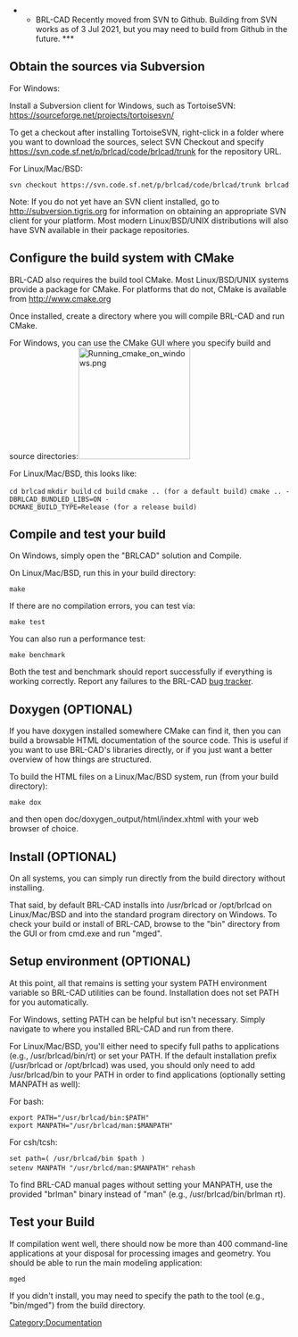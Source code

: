 -   -   BRL-CAD Recently moved from SVN to Github. Building from SVN
        works as of 3 Jul 2021, but you may need to build from Github in
        the future. \*\*\*

## Obtain the sources via Subversion

For Windows:

Install a Subversion client for Windows, such as TortoiseSVN:
<https://sourceforge.net/projects/tortoisesvn/>

To get a checkout after installing TortoiseSVN, right-click in a folder
where you want to download the sources, select SVN Checkout and specify
<https://svn.code.sf.net/p/brlcad/code/brlcad/trunk> for the repository
URL.

For Linux/Mac/BSD:

    svn checkout https://svn.code.sf.net/p/brlcad/code/brlcad/trunk brlcad

Note: If you do not yet have an SVN client installed, go to
<http://subversion.tigris.org> for information on obtaining an
appropriate SVN client for your platform. Most modern Linux/BSD/UNIX
distributions will also have SVN available in their package
repositories.

## Configure the build system with CMake

BRL-CAD also requires the build tool CMake. Most Linux/BSD/UNIX systems
provide a package for CMake. For platforms that do not, CMake is
available from <http://www.cmake.org>

Once installed, create a directory where you will compile BRL-CAD and
run CMake.

For Windows, you can use the CMake GUI where you specify build and
source
directories:<img src="Running_cmake_on_windows.png" title="fig:Running_cmake_on_windows.png" width="200" alt="Running_cmake_on_windows.png" />

For Linux/Mac/BSD, this looks like:

`cd brlcad`
`mkdir build`
`cd build`
`cmake .. (for a default build)`
`cmake .. -DBRLCAD_BUNDLED_LIBS=ON -DCMAKE_BUILD_TYPE=Release (for a release build)`

## Compile and test your build

On Windows, simply open the "BRLCAD" solution and Compile.

On Linux/Mac/BSD, run this in your build directory:

`make`

If there are no compilation errors, you can test via:

`make test`

You can also run a performance test:

`make benchmark`

Both the test and benchmark should report successfully if everything is
working correctly. Report any failures to the BRL-CAD [bug
tracker](http://sourceforge.net/tracker/?group_id=105292&atid=640802).

## Doxygen (OPTIONAL)

If you have doxygen installed somewhere CMake can find it, then you can
build a browsable HTML documentation of the source code. This is useful
if you want to use BRL-CAD's libraries directly, or if you just want a
better overview of how things are structured.

To build the HTML files on a Linux/Mac/BSD system, run (from your build
directory):

`make dox`

and then open doc/doxygen_output/html/index.xhtml with your web browser
of choice.

## Install (OPTIONAL)

On all systems, you can simply run directly from the build directory
without installing.

That said, by default BRL-CAD installs into /usr/brlcad or /opt/brlcad
on Linux/Mac/BSD and into the standard program directory on Windows. To
check your build or install of BRL-CAD, browse to the "bin" directory
from the GUI or from cmd.exe and run "mged".

## Setup environment (OPTIONAL)

At this point, all that remains is setting your system PATH environment
variable so BRL-CAD utilities can be found. Installation does not set
PATH for you automatically.

For Windows, setting PATH can be helpful but isn't necessary. Simply
navigate to where you installed BRL-CAD and run from there.

For Linux/Mac/BSD, you'll either need to specify full paths to
applications (e.g., /usr/brlcad/bin/rt) or set your PATH. If the default
installation prefix (/usr/brlcad or /opt/brlcad) was used, you should
only need to add /usr/brlcad/bin to your PATH in order to find
applications (optionally setting MANPATH as well):

For bash:

`export PATH="/usr/brlcad/bin:$PATH"`
`export MANPATH="/usr/brlcad/man:$MANPATH"`

For csh/tcsh:

`set path=( /usr/brlcad/bin $path )`
`setenv MANPATH "/usr/brlcd/man:$MANPATH"`
`rehash`

To find BRL-CAD manual pages without setting your MANPATH, use the
provided "brlman" binary instead of "man" (e.g., /usr/brlcad/bin/brlman
rt).

## Test your Build

If compilation went well, there should now be more than 400 command-line
applications at your disposal for processing images and geometry. You
should be able to run the main modeling application:

`mged`

If you didn't install, you may need to specify the path to the tool
(e.g., "bin/mged") from the build directory.

[Category:Documentation](Category:Documentation.md)
